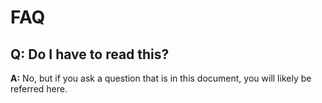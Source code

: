 # FAQ

## Q: Do I have to read this?

**A:** No, but if you ask a question that is in this document, you will likely be referred here.
